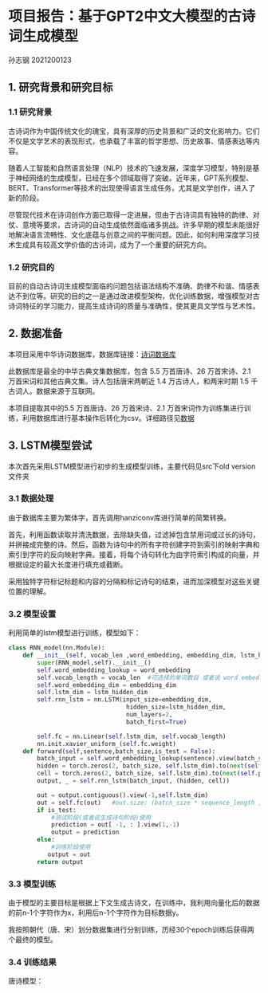 # 项目报告：基于GPT2中文大模型的古诗词生成模型
孙志钢 2021200123
## 1. 研究背景和研究目标
### 1.1 研究背景
古诗词作为中国传统文化的瑰宝，具有深厚的历史背景和广泛的文化影响力。它们不仅是文学艺术的表现形式，也承载了丰富的哲学思想、历史故事、情感表达等内容。

随着人工智能和自然语言处理（NLP）技术的飞速发展，深度学习模型，特别是基于神经网络的生成模型，已经在多个领域取得了突破。近年来，GPT系列模型、BERT、Transformer等技术的出现使得语言生成任务，尤其是文学创作，进入了新的阶段。

尽管现代技术在诗词创作方面已取得一定进展，但由于古诗词具有独特的韵律、对仗、意境等要求，古诗词的自动生成依然面临诸多挑战。许多早期的模型未能很好地解决语言流畅性、文化底蕴与创意之间的平衡问题。因此，如何利用深度学习技术生成具有较高文学价值的古诗词，成为了一个重要的研究方向。

### 1.2 研究目的
目前的自动古诗词生成模型面临的问题包括语法结构不准确、韵律不和谐、情感表达不到位等。研究的目的之一是通过改进模型架构，优化训练数据，增强模型对古诗词特征的学习能力，提高生成诗词的质量与准确性，使其更具文学性与艺术性。

## 2. 数据准备
本项目采用中华诗词数据库，数据库链接：[诗词数据库](https://github.com/chinese-poetry/chinese-poetry)

此数据库是最全的中华古典文集数据库，包含 5.5 万首唐诗、26 万首宋诗、2.1 万首宋词和其他古典文集。诗人包括唐宋两朝近 1.4 万古诗人，和两宋时期 1.5 千古词人。数据来源于互联网。

本项目提取其中的5.5 万首唐诗、26 万首宋诗、2.1 万首宋词作为训练集进行训练，利用数据库进行基本操作后转化为csv。详细路径见[数据](./src/data_path.md)

## 3. LSTM模型尝试
本次首先采用LSTM模型进行初步的生成模型训练，主要代码见src下old version文件夹

### 3.1 数据处理
由于数据库主要为繁体字，首先调用hanziconv库进行简单的简繁转换。

首先，利用函数读取并清洗数据，去除缺失值，过滤掉包含禁用词或过长的诗句，并拼接成完整的诗。然后，函数为诗句中的所有字符创建字符到索引的映射字典和索引到字符的反向映射字典。接着，将每个诗句转化为由字符索引构成的向量，并根据设定的最大长度进行填充或截断。

采用独特字符标记标题和内容的分隔和标记诗句的结束，进而加深模型对这些关键位置的理解。

### 3.2 模型设置
利用简单的lstm模型进行训练，模型如下：
```python
class RNN_model(nn.Module):
    def __init__(self, vocab_len ,word_embedding, embedding_dim, lstm_hidden_dim):
        super(RNN_model,self).__init__()
        self.word_embedding_lookup = word_embedding
        self.vocab_length = vocab_len  #可选择的单词数目 或者说 word embedding层的word数目
        self.word_embedding_dim = embedding_dim
        self.lstm_dim = lstm_hidden_dim
        self.rnn_lstm = nn.LSTM(input_size=embedding_dim, 
                                 hidden_size=lstm_hidden_dim, 
                                 num_layers=2,
                                 batch_first=True)

        self.fc = nn.Linear(self.lstm_dim, self.vocab_length)
        nn.init.xavier_uniform_(self.fc.weight)
    def forward(self,sentence,batch_size,is_test = False):
        batch_input = self.word_embedding_lookup(sentence).view(batch_size,-1,self.word_embedding_dim)
        hidden = torch.zeros(2, batch_size, self.lstm_dim).to(next(self.parameters()).device)
        cell = torch.zeros(2, batch_size, self.lstm_dim).to(next(self.parameters()).device)
        output, _ = self.rnn_lstm(batch_input, (hidden, cell))

        out = output.contiguous().view(-1,self.lstm_dim)
        out = self.fc(out)   #out.size: (batch_size * sequence_length ,vocab_length)
        if is_test:
            #测试阶段(或者说生成诗句阶段)使用
            prediction = out[ -1, : ].view(1,-1)
            output = prediction
        else:
            #训练阶段使用
           output = out
        return output
```
### 3.3 模型训练
由于模型的主要目标是根据上下文生成古诗文，在训练中，我利用向量化后的数据的前n-1个字符作为x，利用后n-1个字符作为目标数据y。

我按照朝代（唐、宋）划分数据集进行分别训练，历经30个epoch训练后获得两个最终的模型。

### 3.4 训练结果
唐诗模型：







